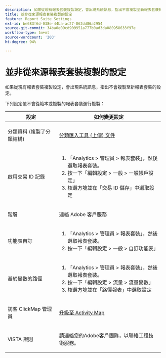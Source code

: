 ```yaml
---
description: 如果從現有報表套裝複製設定，會出現系統訊息，指出不會複製至新報表套裝的設定。
title: 並非從來源報表套裝複製的設定
feature: Report Suite Settings
exl-id: be683f6d-038e-44ba-ac27-862dd86a2954
source-git-commit: 34ba0e09cd909951a777b0ad3da080958633f97e
workflow-type: tm+mt
source-wordcount: '203'
ht-degree: 94%

---
```


# 並非從來源報表套裝複製的設定

如果從現有報表套裝複製設定，會出現系統訊息，指出不會複製至新報表套裝的設定。

下列設定值不會從範本或複製的報表套裝進行複製：

<table id="table_9774249E3D804E7D97F12B88E26F9066"> 
 <thead> 
  <tr> 
   <th colname="col1" class="entry"> 設定 </th> 
   <th colname="col2" class="entry"> 如何變更設定 </th> 
  </tr>
 </thead>
 <tbody> 
  <tr> 
   <td colname="col1"> <p>分類資料 (複製了分類結構) </p> </td> 
   <td colname="col2"> <p><a href="https://experienceleague.adobe.com/docs/analytics/components/classifications/classifications-importer/c-working-with-saint.html"> 分類匯入工具 (上傳) 文件</a> </p> </td> 
  </tr> 
  <tr> 
   <td colname="col1"> <p>啟用交易 ID 記錄 </p> </td> 
   <td colname="col2"> 
    <ol id="ol_4F3028A440C94447890498CF2E64C15B"> 
     <li id="li_243C7F7DF3074F7FB9893BEFDA8B0732"> <span class="uicontrol">「Analytics</span> &gt; <span class="uicontrol">管理員</span> &gt; <span class="uicontrol">報表套裝」</span>，然後選取報表套裝。 </li> 
     <li id="li_357D06A1F528473CBA07D4C840BE95D9">按一下<span class="uicontrol">「編輯設定</span> &gt; <span class="uicontrol">一般</span> &gt; <span class="uicontrol">一般帳戶設定」</span> </li> 
     <li id="li_9E0B7A9542864399AFDD5D422F7D6C22">核選方塊並在<span class="uicontrol">「交易 ID 儲存」</span>中選取設定 </li> 
    </ol> </td> 
  </tr> 
  <tr> 
   <td colname="col1"> <p>階層 </p> </td> 
   <td colname="col2"> <p>連絡 Adobe 客戶服務 </p> </td> 
  </tr> 
  <tr> 
   <td colname="col1"> <p>功能表自訂 </p> </td> 
   <td colname="col2"> 
    <ol id="ol_A3277C5843704DEA902DF030099E9227"> 
     <li id="li_8B3A5974466C4D9D9A3D3D0C6A30F414"><span class="uicontrol">「Analytics</span> &gt; <span class="uicontrol">管理員</span> &gt; <span class="uicontrol">報表套裝」</span>，然後選取報表套裝。 </li> 
     <li id="li_1B44AFD4026346698F3CB75E2CBF1959">按一下<span class="uicontrol">「編輯設定</span> &gt; <span class="uicontrol">一般</span> &gt; <span class="uicontrol">自訂功能表」</span> </li> 
    </ol> </td> 
  </tr> 
  <tr> 
   <td colname="col1"> <p>基於變數的路徑 </p> </td> 
   <td colname="col2"> 
    <ol id="ol_903A5FEF5B9847929BBB514A481F6E22"> 
     <li id="li_E352211ABD3245EC8C06313221BA4B36"><span class="uicontrol">「Analytics</span> &gt; <span class="uicontrol">管理員</span> &gt; <span class="uicontrol">報表套裝」</span>，然後選取報表套裝。 </li> 
     <li id="li_B19C4112D57D4D329A0774EBB345473B">按一下<span class="uicontrol">「編輯設定</span> &gt; <span class="uicontrol">流量</span> &gt; <span class="uicontrol">流量變數」</span> </li> 
     <li id="li_B1CED2EC85FE4A8EB7D95076040B35E1">核選方塊並在<span class="uicontrol">「路徑報表」</span>中選取設定 </li> 
    </ol> </td> 
  </tr> 
  <tr> 
   <td colname="col1"> <p>訪客 ClickMap 管理員 </p> </td> 
   <td colname="col2"> <p><a href="https://experienceleague.adobe.com/docs/analytics/analyze/activity-map/getting-started/get-started-admins/activitymap-enable.html"> 升級至 Activity Map</a> </p> </td> 
  </tr> 
  <tr> 
   <td colname="col1"> <p>VISTA 規則 </p> </td> 
   <td colname="col2"> <p>請連絡您的Adobe客戶團隊，以聯絡工程技術服務。 </p> </td> 
  </tr> 
 </tbody> 
</table>
